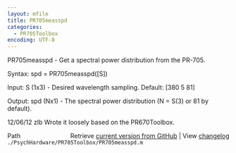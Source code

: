 ```yaml
---
layout: mfile
title: PR705measspd
categories:
  - PR705Toolbox
encoding: UTF-8
---
```


PR705measspd - Get a spectral power distribution from the PR-705.

Syntax:
spd = PR705measspd\(\[S\]\)

Input:
S \(1x3\) - Desired wavelength sampling. Default: \[380 5 81\]

Output:
spd \(Nx1\) - The spectral power distribution \(N = S\(3\) or 81 by default\).

12/06/12   zlb   Wrote it loosely based on the PR670Toolbox.


<div class="code_header" style="text-align:right;">
  <span style="float:left;">Path&nbsp;&nbsp;</span> <span class="counter">Retrieve <a href=
  "https://raw.github.com/Psychtoolbox-3/Psychtoolbox-3/beta/./PsychHardware/PR705Toolbox/PR705measspd.m">current version from GitHub</a> | View <a href=
  "https://github.com/Psychtoolbox-3/Psychtoolbox-3/commits/beta/./PsychHardware/PR705Toolbox/PR705measspd.m">changelog</a></span>
</div>
<div class="code">
  <code>./PsychHardware/PR705Toolbox/PR705measspd.m</code>
</div>

